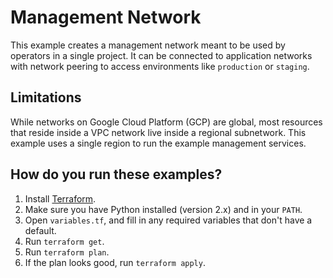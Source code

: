 # Management Network

This example creates a management network meant to be used by operators in a
single project. It can be connected to application networks with network
peering to access environments like `production` or `staging`.

## Limitations

While networks on Google Cloud Platform (GCP) are global, most resources that
reside inside a VPC network live inside a regional subnetwork. This example
uses a single region to run the example management services.

## How do you run these examples?

1. Install [Terraform](https://www.terraform.io/).
1. Make sure you have Python installed (version 2.x) and in your `PATH`.
1. Open `variables.tf`,  and fill in any required variables that don't have a
default.
1. Run `terraform get`.
1. Run `terraform plan`.
1. If the plan looks good, run `terraform apply`.
